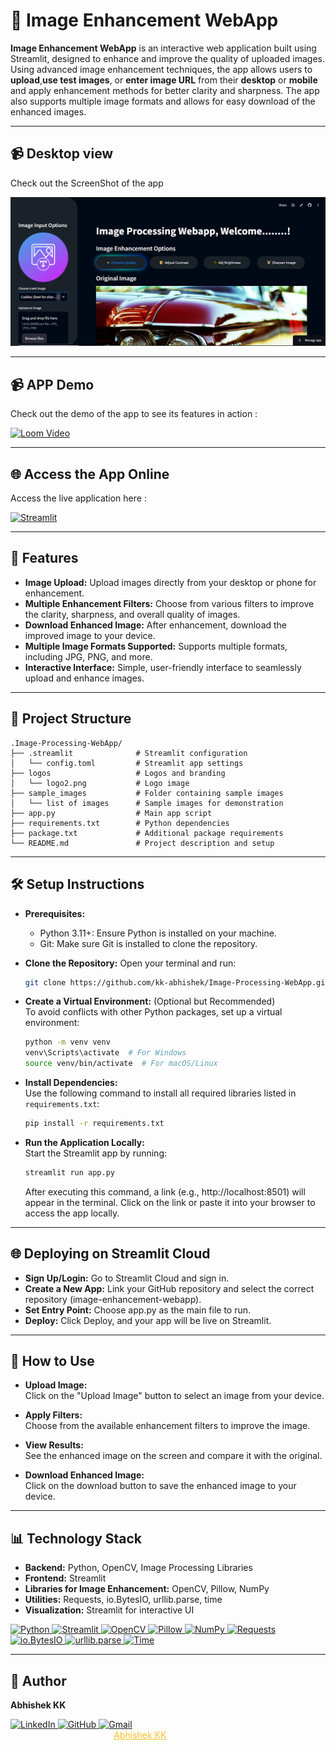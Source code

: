 
# 🌟 Image Enhancement WebApp

**Image Enhancement WebApp** is an interactive web application built using Streamlit, designed to enhance and improve the quality of uploaded images. Using advanced image enhancement techniques, the app allows users to **upload**,**use test images**, or **enter image URL** from their **desktop** or **mobile** and apply enhancement methods for better clarity and sharpness. The app also supports multiple image formats and allows for easy download of the enhanced images.

---

## 📹 Desktop view

Check out the ScreenShot of the app 

    
![App Screenshot](logos/ai-pix-enhance.png)

---

## 📹 APP Demo

Check out the demo of the app to see its features in action :
    
[![Loom Video](https://img.shields.io/badge/Loom-0078D4?style=for-the-badge&logo=loom&logoColor=white)](https://www.loom.com/share/d507e4837cb6481cbc6ba7c0fa873951?sid=e03a6e0f-f91d-4d5b-91da-24017a12e4e7)


---

## 🌐 Access the App Online

Access the live application here :

[![Streamlit](https://static.streamlit.io/badges/streamlit_badge_black_white.svg)](https://ai-pix-enhance-by-kk.streamlit.app/)



---

## 🚀 Features
- **Image Upload:** 
    Upload images directly from your desktop or phone for enhancement.
- **Multiple Enhancement Filters:** 
    Choose from various filters to improve the clarity, sharpness, and overall quality of images.
- **Download Enhanced Image:** 
    After enhancement, download the improved image to your device.
- **Multiple Image Formats Supported:** 
    Supports multiple formats, including JPG, PNG, and more.
- **Interactive Interface:** 
    Simple, user-friendly interface to seamlessly upload and enhance images.

---
## 🔧 Project Structure

```plaintext
.Image-Processing-WebApp/
├── .streamlit              # Streamlit configuration
│   └── config.toml         # Streamlit app settings
├── logos                   # Logos and branding
│   └── logo2.png           # Logo image
├── sample_images           # Folder containing sample images
│   └── list of images      # Sample images for demonstration
├── app.py                  # Main app script
├── requirements.txt        # Python dependencies
├── package.txt             # Additional package requirements
└── README.md               # Project description and setup

```
---

## 🛠️ Setup Instructions

- **Prerequisites:**
    - Python 3.11+: Ensure Python is installed on your machine.
    - Git: Make sure Git is installed to clone the repository.

- **Clone the Repository:**
    Open your terminal and run: 
    ```bash
    git clone https://github.com/kk-abhishek/Image-Processing-WebApp.git
    ```

- **Create a Virtual Environment:** (Optional but Recommended)  
    To avoid conflicts with other Python packages, set up a virtual environment:
    ```bash
    python -m venv venv
    venv\Scripts\activate  # For Windows
    source venv/bin/activate  # For macOS/Linux
    ```

- **Install Dependencies:**  
    Use the following command to install all required libraries listed in `requirements.txt`:
    ```bash
    pip install -r requirements.txt
    ```

- **Run the Application Locally:**  
    Start the Streamlit app by running:
    ```bash
    streamlit run app.py
    ```
    After executing this command, a link (e.g., http://localhost:8501) will appear in the terminal. Click on the link or paste it into your browser to access the app locally.

---
## 🌐 Deploying on Streamlit Cloud

- **Sign Up/Login:**
    Go to Streamlit Cloud and sign in.
- **Create a New App:**
    Link your GitHub repository and select the correct repository (image-enhancement-webapp).
- **Set Entry Point:**
    Choose app.py as the main file to run.
- **Deploy:**
    Click Deploy, and your app will be live on Streamlit.
---
## 🧪 How to Use

- **Upload Image:**  
    Click on the "Upload Image" button to select an image from your device.

- **Apply Filters:**  
    Choose from the available enhancement filters to improve the image.

- **View Results:**  
    See the enhanced image on the screen and compare it with the original.

- **Download Enhanced Image:**  
    Click on the download button to save the enhanced image to your device.

---
## 📊 Technology Stack

- **Backend:** Python, OpenCV, Image Processing Libraries  
- **Frontend:** Streamlit  
- **Libraries for Image Enhancement:** OpenCV, Pillow, NumPy  
- **Utilities:** Requests, io.BytesIO, urllib.parse, time  
- **Visualization:** Streamlit for interactive UI  

<p align="left">
  <a href="https://www.python.org/">
    <img src="https://img.shields.io/badge/Python-FFD43B?style=for-the-badge&logo=python&logoColor=blue" alt="Python"/>
  </a>
  <a href="https://streamlit.io/">
    <img src="https://img.shields.io/badge/Streamlit-FF4B4B?style=for-the-badge&logo=streamlit&logoColor=white" alt="Streamlit"/>
  </a>
  <a href="https://opencv.org/">
    <img src="https://img.shields.io/badge/OpenCV-5C3B6F?style=for-the-badge&logo=opencv&logoColor=white" alt="OpenCV"/>
  </a>
  <a href="https://pillow.readthedocs.io/">
    <img src="https://img.shields.io/badge/Pillow-003366?style=for-the-badge&logo=pillow&logoColor=white" alt="Pillow"/>
  </a>
  <a href="https://numpy.org/">
    <img src="https://img.shields.io/badge/NumPy-013243?style=for-the-badge&logo=numpy&logoColor=white" alt="NumPy"/>
  </a>
  <a href="https://docs.python-requests.org/">
    <img src="https://img.shields.io/badge/Requests-FF5733?style=for-the-badge&logo=python&logoColor=white" alt="Requests"/>
  </a>
  <a href="https://docs.python.org/3/library/io.html">
    <img src="https://img.shields.io/badge/io.BytesIO-006400?style=for-the-badge&logo=python&logoColor=white" alt="io.BytesIO"/>
  </a>
  <a href="https://docs.python.org/3/library/urllib.parse.html">
    <img src="https://img.shields.io/badge/urllib.parse-800080?style=for-the-badge&logo=python&logoColor=white" alt="urllib.parse"/>
  </a>
  <a href="https://docs.python.org/3/library/time.html">
    <img src="https://img.shields.io/badge/Time-2F4F4F?style=for-the-badge&logo=python&logoColor=white" alt="Time"/>
  </a>
</p>


---
## 👤 Author
**Abhishek KK**  

<div>
  <a href="https://www.linkedin.com/in/abhishek-kk-0131-20-07-/">
    <img src="https://img.shields.io/badge/LinkedIn-0077B5?style=for-the-badge&logo=linkedin&logoColor=white" alt="LinkedIn">
  </a>
  <a href="https://github.com/kk-abhishek">
    <img src="https://img.shields.io/badge/GitHub-100000?style=for-the-badge&logo=github&logoColor=white" alt="GitHub">
  </a>
  <a href="kkabhishek100@gmail.com">
    <img src="https://img.shields.io/badge/Gmail-D14836?style=for-the-badge&logo=gmail&logoColor=white" alt="Gmail">
  </a>
</div>

<div style="text-align: center; color: #d1d5db;">
    <b style="color: #ffffff;"> © 2024 </b> 
    <a href="https://www.linkedin.com/in/abhishek-kk-0131-20-07/" target="_blank" style="color: #fbbf24;"> Abhishek KK</a><b style="color: #ffffff;">. All Rights Reserved.</b> 
</div>
